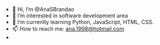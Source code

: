 - 👋 Hi, I’m @AnaSBrandao
- 👀 I’m interested in software development area
- 🌱 I’m currently learning Python, JavaScript, HTML, CSS.
- 📫 How to reach me: ana.1998@hotmail.com
- 
<!---
AnaSBrandao/AnaSBrandao is a ✨ special ✨ repository because its `README.md` (this file) appears on your GitHub profile.
You can click the Preview link to take a look at your changes.
--->
